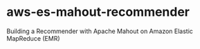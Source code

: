 # aws-es-mahout-recommender
Building a Recommender with Apache Mahout on Amazon Elastic MapReduce (EMR)
